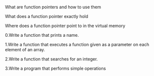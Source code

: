 What are function pointers and how to use them

What does a function pointer exactly hold

Where does a function pointer point to in the virtual memory

0.Write a function that prints a name.

1.Write a function that executes a function given as a parameter on each element of an array.

2.Write a function that searches for an integer.

3.Write a program that performs simple operations
